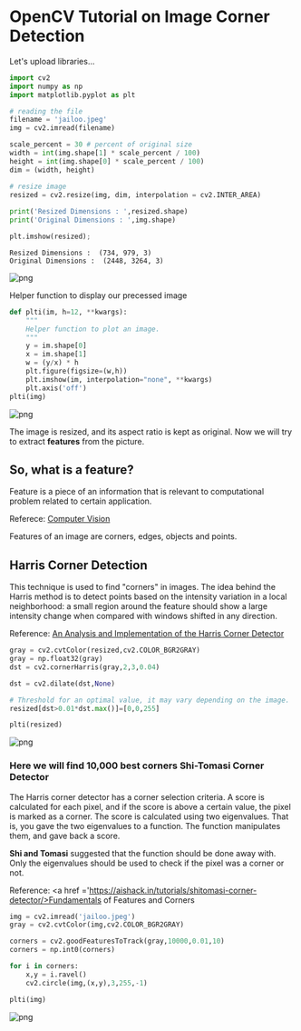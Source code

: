 # OpenCV Tutorial on Image Corner Detection

Let's upload libraries...


```python
import cv2
import numpy as np
import matplotlib.pyplot as plt
```


```python
# reading the file
filename = 'jailoo.jpeg'
img = cv2.imread(filename)

scale_percent = 30 # percent of original size
width = int(img.shape[1] * scale_percent / 100)
height = int(img.shape[0] * scale_percent / 100)
dim = (width, height)

# resize image
resized = cv2.resize(img, dim, interpolation = cv2.INTER_AREA)
 
print('Resized Dimensions : ',resized.shape)
print('Original Dimensions : ',img.shape)

plt.imshow(resized);
```

    Resized Dimensions :  (734, 979, 3)
    Original Dimensions :  (2448, 3264, 3)



![png](corner_detection_files/corner_detection_3_1.png)


Helper function to display our precessed image


```python
def plti(im, h=12, **kwargs):
    """
    Helper function to plot an image.
    """
    y = im.shape[0]
    x = im.shape[1]
    w = (y/x) * h
    plt.figure(figsize=(w,h))
    plt.imshow(im, interpolation="none", **kwargs)
    plt.axis('off')
plti(img)
```


![png](corner_detection_files/corner_detection_5_0.png)


The image is resized, and its aspect ratio is kept as original. Now we will try to extract **features** from the picture.

## So, what is a feature?

Feature is a piece of an information that is relevant to computational problem related to certain application. 

Referece: <a href='https://en.wikipedia.org/wiki/Feature_(computer_vision)'>Computer Vision </a> 

Features of an image are corners, edges, objects and points.

## Harris Corner Detection

This technique is used to find "corners" in images. The idea behind the Harris method is to detect points based on the intensity variation in a local neighborhood: a small region around the feature should show a large intensity change when compared with windows shifted in any direction.  

Reference: <a href='http://www.ipol.im/pub/art/2018/229/article_lr.pdf'>An Analysis and Implementation of the Harris Corner Detector </a>


```python
gray = cv2.cvtColor(resized,cv2.COLOR_BGR2GRAY)
gray = np.float32(gray)
dst = cv2.cornerHarris(gray,2,3,0.04)

dst = cv2.dilate(dst,None)

# Threshold for an optimal value, it may vary depending on the image.
resized[dst>0.01*dst.max()]=[0,0,255]

plti(resized)
```


![png](corner_detection_files/corner_detection_9_0.png)


### Here we will find 10,000 best corners Shi-Tomasi Corner Detector

The Harris corner detector has a corner selection criteria. A score is calculated for each pixel, and if the score is above a certain value, the pixel is marked as a corner. The score is calculated using two eigenvalues. That is, you gave the two eigenvalues to a function. The function manipulates them, and gave back a score.

**Shi and Tomasi** suggested that the function should be done away with. Only the eigenvalues should be used to check if the pixel was a corner or not.

Reference: <a href ='https://aishack.in/tutorials/shitomasi-corner-detector/>Fundamentals of Features and Corners




```python
img = cv2.imread('jailoo.jpeg')
gray = cv2.cvtColor(img,cv2.COLOR_BGR2GRAY)

corners = cv2.goodFeaturesToTrack(gray,10000,0.01,10)
corners = np.int0(corners)

for i in corners:
    x,y = i.ravel()
    cv2.circle(img,(x,y),3,255,-1)

plti(img)
```


![png](corner_detection_files/corner_detection_11_0.png)



```python

```
